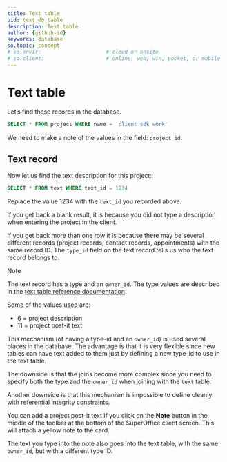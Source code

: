 ```yaml
---
title: Text table
uid: text_db_table
description: Text table
author: {github-id}
keywords: database
so.topic: concept
# so.envir:                     # cloud or onsite
# so.client:                    # online, web, win, pocket, or mobile
---
```


# Text table

Let’s find these records in the database.

```SQL
SELECT * FROM project WHERE name = 'client sdk work'
```

We need to make a note of the values in the field: `project_id`.

## Text record

Now let us find the text description for this project:

```SQL
SELECT * FROM text WHERE text_id = 1234
```

Replace the value 1234 with the `text_id` you recorded above.

If you get back a blank result, it is because you did not type a description when entering the project in the client.

If you get back more than one row it is because there may be several different records (project records, contact records, appointments) with the same record ID. The `type_id` field on the text record tells us who the text record belongs to.

> [!NOTE]
> The text record has a type and an `owner_id`. The type values are described in the [text table reference documentation][1].

Some of the values used are:

* 6 = project description
* 11 = project post-it text

This mechanism (of having a type-id and an `owner_id`) is used several places in the database. The advantage is that it is very flexible since new tables can have text added to them just by defining a new type-id to use in the text table.

The downside is that the joins become more complex since you need to specify both the type and the `owner_id` when joining with the `text` table.

Another downside is that this mechanism is impossible to define cleanly with referential integrity constraints.

You can add a project post-it text if you click on the **Note** button in the middle of the toolbar at the bottom of the SuperOffice client screen. This will attach a yellow note to the card.

The text you type into the note also goes into the text table, with the same `owner_id`, but with a different type ID.

<!-- Referenced links -->
[1]: ../../../database/docs/tables/text.md
